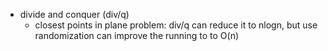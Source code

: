 - divide and conquer (div/q)
  - closest points in plane problem: div/q can reduce it to nlogn, but use randomization can improve the running to to O(n)
